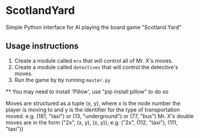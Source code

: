 # ScotlandYard
Simple Python interface for AI playing the board game "Scotland Yard"

## Usage instructions
1. Create a module called `mrx` that will control all of Mr. X's moves.
2. Create a module called `detectives` that will control the detective's moves.
3. Run the game by by running `master.py`

** You may need to install 'Pillow', use "pip install pillow" to do so

Moves are structured as a tuple (x, y), where x is the node number the player is moving to and y is the identifier for the type of transportation moved.  e.g. (181, "taxi") or (13, "underground") or (77, "bus")
Mr. X's double moves are in the form ("2x", (x, y), (x, y)), e.g. ("2x", (112, "taxi"), (111, "taxi"))
